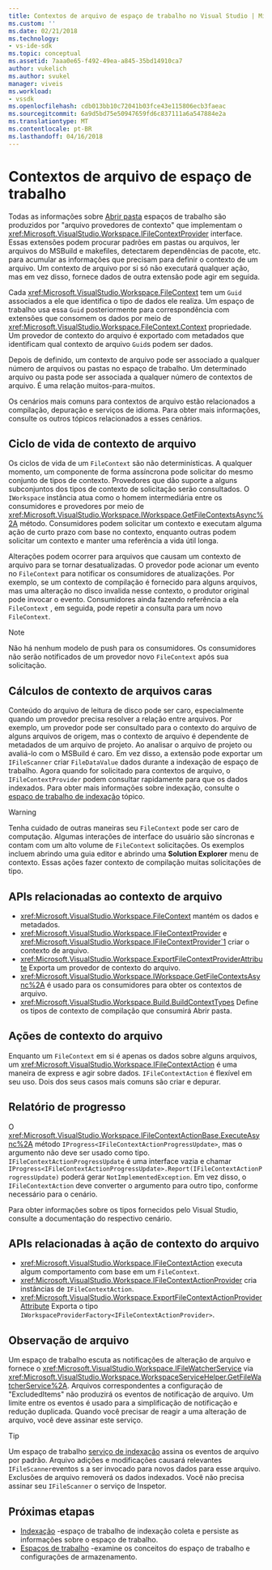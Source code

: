 ```yaml
---
title: Contextos de arquivo de espaço de trabalho no Visual Studio | Microsoft Docs
ms.custom: ''
ms.date: 02/21/2018
ms.technology:
- vs-ide-sdk
ms.topic: conceptual
ms.assetid: 7aaa0e65-f492-49ea-a845-35bd14910ca7
author: vukelich
ms.author: svukel
manager: viveis
ms.workload:
- vssdk
ms.openlocfilehash: cdb013bb10c72041b03fce43e115806ecb3faeac
ms.sourcegitcommit: 6a9d5bd75e50947659fd6c837111a6a547884e2a
ms.translationtype: MT
ms.contentlocale: pt-BR
ms.lasthandoff: 04/16/2018
---
```

# <a name="workspace-file-contexts"></a>Contextos de arquivo de espaço de trabalho

Todas as informações sobre [Abrir pasta](../ide/develop-code-in-visual-studio-without-projects-or-solutions.md) espaços de trabalho são produzidos por "arquivo provedores de contexto" que implementam o <xref:Microsoft.VisualStudio.Workspace.IFileContextProvider> interface. Essas extensões podem procurar padrões em pastas ou arquivos, ler arquivos do MSBuild e makefiles, detectarem dependências de pacote, etc. para acumular as informações que precisam para definir o contexto de um arquivo. Um contexto de arquivo por si só não executará qualquer ação, mas em vez disso, fornece dados de outra extensão pode agir em seguida.

Cada <xref:Microsoft.VisualStudio.Workspace.FileContext> tem um `Guid` associados a ele que identifica o tipo de dados ele realiza. Um espaço de trabalho usa essa `Guid` posteriormente para correspondência com extensões que consomem os dados por meio de <xref:Microsoft.VisualStudio.Workspace.FileContext.Context> propriedade. Um provedor de contexto do arquivo é exportado com metadados que identificam qual contexto de arquivo `Guid`s podem ser dados.

Depois de definido, um contexto de arquivo pode ser associado a qualquer número de arquivos ou pastas no espaço de trabalho. Um determinado arquivo ou pasta pode ser associada a qualquer número de contextos de arquivo. É uma relação muitos-para-muitos.

Os cenários mais comuns para contextos de arquivo estão relacionados a compilação, depuração e serviços de idioma. Para obter mais informações, consulte os outros tópicos relacionados a esses cenários.

## <a name="file-context-lifecycle"></a>Ciclo de vida de contexto de arquivo

Os ciclos de vida de um `FileContext` são não determinísticas. A qualquer momento, um componente de forma assíncrona pode solicitar do mesmo conjunto de tipos de contexto. Provedores que dão suporte a alguns subconjuntos dos tipos de contexto de solicitação serão consultados. O `IWorkspace` instância atua como o homem intermediária entre os consumidores e provedores por meio de <xref:Microsoft.VisualStudio.Workspace.IWorkspace.GetFileContextsAsync%2A> método. Consumidores podem solicitar um contexto e executam alguma ação de curto prazo com base no contexto, enquanto outras podem solicitar um contexto e manter uma referência a vida útil longa. 

Alterações podem ocorrer para arquivos que causam um contexto de arquivo para se tornar desatualizadas. O provedor pode acionar um evento no `FileContext` para notificar os consumidores de atualizações. Por exemplo, se um contexto de compilação é fornecido para alguns arquivos, mas uma alteração no disco invalida nesse contexto, o produtor original pode invocar o evento. Consumidores ainda fazendo referência a ela `FileContext` , em seguida, pode repetir a consulta para um novo `FileContext`.

>[!NOTE]
>Não há nenhum modelo de push para os consumidores. Os consumidores não serão notificados de um provedor novo `FileContext` após sua solicitação.

## <a name="expensive-file-context-computations"></a>Cálculos de contexto de arquivos caras

Conteúdo do arquivo de leitura de disco pode ser caro, especialmente quando um provedor precisa resolver a relação entre arquivos. Por exemplo, um provedor pode ser consultado para o contexto do arquivo de alguns arquivos de origem, mas o contexto de arquivo é dependente de metadados de um arquivo de projeto. Ao analisar o arquivo de projeto ou avaliá-lo com o MSBuild é caro. Em vez disso, a extensão pode exportar um `IFileScanner` criar `FileDataValue` dados durante a indexação de espaço de trabalho. Agora quando for solicitado para contextos de arquivo, o `IFileContextProvider` podem consultar rapidamente para que os dados indexados. Para obter mais informações sobre indexação, consulte o [espaço de trabalho de indexação](workspace-indexing.md) tópico.

>[!WARNING]
>Tenha cuidado de outras maneiras seu `FileContext` pode ser caro de computação. Algumas interações de interface do usuário são síncronas e contam com um alto volume de `FileContext` solicitações. Os exemplos incluem abrindo uma guia editor e abrindo uma **Solution Explorer** menu de contexto. Essas ações fazer contexto de compilação muitas solicitações de tipo.

## <a name="file-context-related-apis"></a>APIs relacionadas ao contexto de arquivo

- <xref:Microsoft.VisualStudio.Workspace.FileContext> mantém os dados e metadados.
- <xref:Microsoft.VisualStudio.Workspace.IFileContextProvider> e <xref:Microsoft.VisualStudio.Workspace.IFileContextProvider`1> criar o contexto de arquivo.
- <xref:Microsoft.VisualStudio.Workspace.ExportFileContextProviderAttribute> Exporta um provedor de contexto do arquivo.
- <xref:Microsoft.VisualStudio.Workspace.IWorkspace.GetFileContextsAsync%2A> é usado para os consumidores para obter os contextos de arquivo.
- <xref:Microsoft.VisualStudio.Workspace.Build.BuildContextTypes> Define os tipos de contexto de compilação que consumirá Abrir pasta.

## <a name="file-context-actions"></a>Ações de contexto do arquivo

Enquanto um `FileContext` em si é apenas os dados sobre alguns arquivos, um <xref:Microsoft.VisualStudio.Workspace.IFileContextAction> é uma maneira de express e agir sobre dados. `IFileContextAction` é flexível em seu uso. Dois dos seus casos mais comuns são criar e depurar.

## <a name="reporting-progress"></a>Relatório de progresso

O <xref:Microsoft.VisualStudio.Workspace.IFileContextActionBase.ExecuteAsync%2A> método `IProgress<IFileContextActionProgressUpdate>`, mas o argumento não deve ser usado como tipo. `IFileContextActionProgressUpdate` é uma interface vazia e chamar `IProgress<IFileContextActionProgressUpdate>.Report(IFileContextActionProgressUpdate)` poderá gerar `NotImplementedException`. Em vez disso, o `IFileContextAction` deve converter o argumento para outro tipo, conforme necessário para o cenário.

Para obter informações sobre os tipos fornecidos pelo Visual Studio, consulte a documentação do respectivo cenário.

## <a name="file-context-action-related-apis"></a>APIs relacionadas à ação de contexto do arquivo

- <xref:Microsoft.VisualStudio.Workspace.IFileContextAction> executa algum comportamento com base em um `FileContext`.
- <xref:Microsoft.VisualStudio.Workspace.IFileContextActionProvider> cria instâncias de `IFileContextAction`.
- <xref:Microsoft.VisualStudio.Workspace.ExportFileContextActionProviderAttribute> Exporta o tipo `IWorkspaceProviderFactory<IFileContextActionProvider>`.

## <a name="file-watching"></a>Observação de arquivo

Um espaço de trabalho escuta as notificações de alteração de arquivo e fornece o <xref:Microsoft.VisualStudio.Workspace.IFileWatcherService> via <xref:Microsoft.VisualStudio.Workspace.WorkspaceServiceHelper.GetFileWatcherService%2A>. Arquivos correspondentes a configuração de "ExcludedItems" não produzirá os eventos de notificação de arquivo. Um limite entre os eventos é usado para a simplificação de notificação e redução duplicada. Quando você precisar de reagir a uma alteração de arquivo, você deve assinar este serviço.

>[!TIP]
>Um espaço de trabalho [serviço de indexação](workspace-indexing.md) assina os eventos de arquivo por padrão. Arquivo adições e modificações causará relevantes `IFileScanner`eventos s a ser invocado para novos dados para esse arquivo. Exclusões de arquivo removerá os dados indexados. Você não precisa assinar seu `IFileScanner` o serviço de Inspetor.

## <a name="next-steps"></a>Próximas etapas

* [Indexação](workspace-indexing.md) -espaço de trabalho de indexação coleta e persiste as informações sobre o espaço de trabalho.
* [Espaços de trabalho](workspaces.md) -examine os conceitos do espaço de trabalho e configurações de armazenamento.
